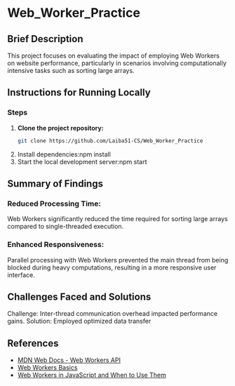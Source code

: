 # Web_Worker_Practice

## Brief Description

This project focuses on evaluating the impact of employing Web Workers on website performance, particularly in scenarios involving computationally intensive tasks such as sorting large arrays.

## Instructions for Running Locally

### Steps

1. **Clone the project repository:**
   ```bash
   git clone https://github.com/Laiba51-CS/Web_Worker_Practice

2.  Install dependencies:npm install
3.  Start the local development server:npm start
## Summary of Findings
### Reduced Processing Time:
Web Workers significantly reduced the time required for sorting large arrays compared to single-threaded execution.
### Enhanced Responsiveness: 
Parallel processing with Web Workers prevented the main thread from being blocked during heavy computations, resulting in a more responsive user interface.
## Challenges Faced and Solutions
Challenge:   Inter-thread communication overhead impacted performance gains.
Solution:   Employed optimized data transfer
## References
- [MDN Web Docs - Web Workers API](https://developer.mozilla.org/en-US/docs/Web/API/Web_Workers_API)
- [Web Workers Basics](https://web.dev/articles/workers-basics)
- [Web Workers in JavaScript and When to Use Them](https://benestudio.co/web-workers-in-javascript-and-when-to-use-them/)



